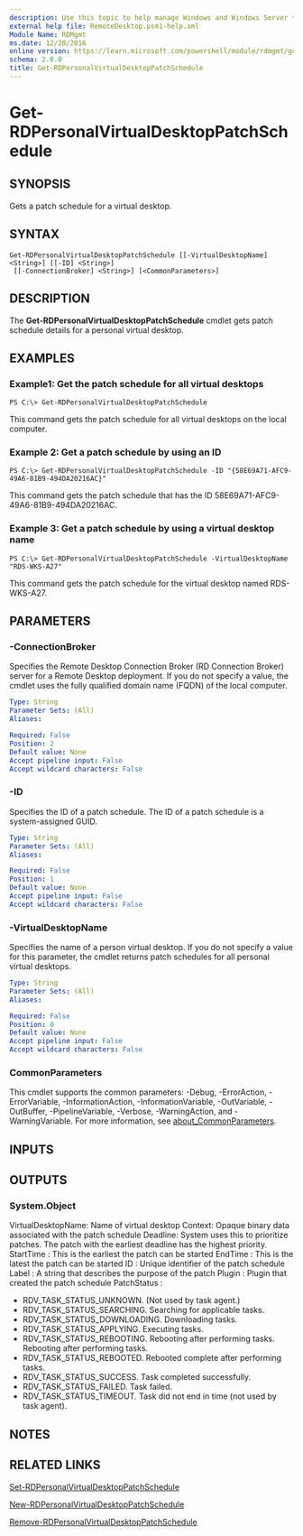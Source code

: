 ```yaml
---
description: Use this topic to help manage Windows and Windows Server technologies with Windows PowerShell.
external help file: RemoteDesktop.psm1-help.xml
Module Name: RDMgmt
ms.date: 12/20/2016
online version: https://learn.microsoft.com/powershell/module/rdmgmt/get-rdpersonalvirtualdesktoppatchschedule?view=windowsserver2022-ps&wt.mc_id=ps-gethelp
schema: 2.0.0
title: Get-RDPersonalVirtualDesktopPatchSchedule
---
```


# Get-RDPersonalVirtualDesktopPatchSchedule

## SYNOPSIS
Gets a patch schedule for a virtual desktop.

## SYNTAX

```
Get-RDPersonalVirtualDesktopPatchSchedule [[-VirtualDesktopName] <String>] [[-ID] <String>]
 [[-ConnectionBroker] <String>] [<CommonParameters>]
```

## DESCRIPTION
The **Get-RDPersonalVirtualDesktopPatchSchedule** cmdlet gets patch schedule details for a personal virtual desktop.

## EXAMPLES

### Example1: Get the patch schedule for all virtual desktops
```
PS C:\> Get-RDPersonalVirtualDesktopPatchSchedule
```

This command gets the patch schedule for all virtual desktops on the local computer.

### Example 2: Get a patch schedule by using an ID
```
PS C:\> Get-RDPersonalVirtualDesktopPatchSchedule -ID "{58E69A71-AFC9-49A6-81B9-494DA20216AC}"
```

This command gets the patch schedule that has the ID 58E69A71-AFC9-49A6-81B9-494DA20216AC.

### Example 3: Get a patch schedule by using a virtual desktop name
```
PS C:\> Get-RDPersonalVirtualDesktopPatchSchedule -VirtualDesktopName "RDS-WKS-A27"
```

This command gets the patch schedule for the virtual desktop named RDS-WKS-A27.

## PARAMETERS

### -ConnectionBroker
Specifies the Remote Desktop Connection Broker (RD Connection Broker) server for a Remote Desktop deployment.
If you do not specify a value, the cmdlet uses the fully qualified domain name (FQDN) of the local computer.

```yaml
Type: String
Parameter Sets: (All)
Aliases:

Required: False
Position: 2
Default value: None
Accept pipeline input: False
Accept wildcard characters: False
```

### -ID
Specifies the ID of a patch schedule.
The ID of a patch schedule is a system-assigned GUID.

```yaml
Type: String
Parameter Sets: (All)
Aliases:

Required: False
Position: 1
Default value: None
Accept pipeline input: False
Accept wildcard characters: False
```

### -VirtualDesktopName
Specifies the name of a person virtual desktop.
If you do not specify a value for this parameter, the cmdlet returns patch schedules for all personal virtual desktops.

```yaml
Type: String
Parameter Sets: (All)
Aliases:

Required: False
Position: 0
Default value: None
Accept pipeline input: False
Accept wildcard characters: False
```

### CommonParameters
This cmdlet supports the common parameters: -Debug, -ErrorAction, -ErrorVariable, -InformationAction, -InformationVariable, -OutVariable, -OutBuffer, -PipelineVariable, -Verbose, -WarningAction, and -WarningVariable. For more information, see [about_CommonParameters](https://go.microsoft.com/fwlink/?LinkID=113216).

## INPUTS

## OUTPUTS

### System.Object
VirtualDesktopName: Name of virtual desktop
Context: Opaque binary data associated with the patch schedule
Deadline: System uses this to prioritize patches.
The patch with the earliest deadline has the highest priority.
StartTime : This is the earliest the patch can be started
EndTime : This is the latest the patch can be started
ID : Unique identifier of the patch schedule
Label : A string that describes the purpose of the patch
Plugin : Plugin that created the patch schedule
PatchStatus  :
- RDV_TASK_STATUS_UNKNOWN.
(Not used by task agent.)
- RDV_TASK_STATUS_SEARCHING.
Searching for applicable tasks.
- RDV_TASK_STATUS_DOWNLOADING.
Downloading tasks.
- RDV_TASK_STATUS_APPLYING.
Executing tasks.
- RDV_TASK_STATUS_REBOOTING.
Rebooting after performing tasks.
Rebooting after performing tasks.
- RDV_TASK_STATUS_REBOOTED.
Rebooted complete after performing tasks.
- RDV_TASK_STATUS_SUCCESS.
Task completed successfully.
- RDV_TASK_STATUS_FAILED.
Task failed.
- RDV_TASK_STATUS_TIMEOUT.
Task did not end in time (not used by task agent).

## NOTES

## RELATED LINKS

[Set-RDPersonalVirtualDesktopPatchSchedule](./Set-RDPersonalVirtualDesktopPatchSchedule.md)

[New-RDPersonalVirtualDesktopPatchSchedule](./New-RDPersonalVirtualDesktopPatchSchedule.md)

[Remove-RDPersonalVirtualDesktopPatchSchedule](./Remove-RDPersonalVirtualDesktopPatchSchedule.md)

